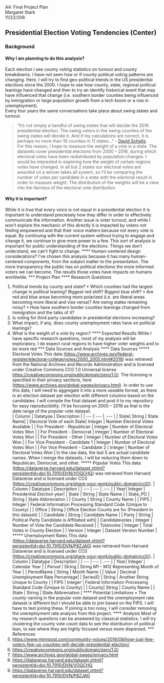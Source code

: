 
A4: Final Project Plan <br/>
Margaret Stark <br/>
11/22/208 <br/>

## Presidential Election Voting Tendencies (Center)

### Background

#### Why I am planning to do this analysis?
Each election I see county voting statistics on turnout and county breakdowns.  I have not seen how or if county political voting patterns are changing.  Here, I will try to find geo-political trends in the US presidential elections since the 2000.  I hope to see how county, state, regional political leanings have changed and then to try an identify historical event that may have influenced that change (i.e. southern border counties being influenced by immigration or large population growth from a tech boom or a rise in unemployment). <br/>
Every four years the same conversations take place about swing states and turnout.
> “It’s not simply a handful of swing states that will decide the 2016 presidential election. The swing voters in the swing counties of the swing states will decide it. And if my calculations are correct, it is perhaps no more than 19 counties in 11 states…” - [David Schultz](https://www.minnpost.com/community-voices/2016/08/how-just-few-voters-few-us-counties-will-decide-presidential-election/) <br/>
For this reason, I hope to measure the weight of a vote in a state.   The datasets cover presidential elections from 2000 – 2016, during which electoral votes have been redistributed by population changes.  I would be interested in exploring how the weight of certain regions votes have changed.  In all but 2 states our electoral votes are awarded on a winner takes all system, so I’ll be comparing the number of votes per candidate in a state with the electoral result in order to measure weight.  The distribution of the weights will be a view into the fairness of the electoral vote distribution.

#### Why it is important?
While it is true that every voice is not equal in a presidential election it is important to understand preciesely how they differ in order to effectively communicate the information.  Another issue is voter turnout, and while I won’t explore the mechanic of this directly it is impacted by voters not feeling empowered and that their voice matters because not every vote is equal.  By continuing with the current system without trying to engage and change it, we continue to give more power to a few.  This sort of analysis is important for public understanding of the elections.  Things we don’t understand, we can't fight to change.
**** Human-centered design considerations?
I’ve chosen this analysis because it has many human-centered components, from the subject matter to the presentation.  The more transparency the public has on political elections the more informed voters we can become.  The results those votes have impacts on humans worldwide. 
*** Project Plan
**** Research Questions
1.	Political trends by county and state?
•	Which counties had the largest change in political leaning? Biggest red shift? Biggest blue shift? 
•	Are red and blue areas becoming more polarized (i.e. are liberal areas becoming more liberal and vise versa)? Are swing states remaining noisy?
•	How have southern border counties leanings changed from immigration and the talks of it?
2.	Is voting for third party candidates in presidential elections increasing?
3.	What impact, if any, does county unemployment rates have on political leanings?
4.	What is the weight of a vote by region?
**** Expected Results
While I have specific research questions, most of my analysis will be exploratory. I do expect rural regions to have higher voter weights and to be more red
*** Data Sources and Analysis
**** Data Sources
***** Electoral Votes
This data (https://www.archives.gov/federal-register/electoral-college/votes/2000_2005.html#2016) was retrieved from the National Archives and Records Administration and is licensed under Creative Commons CC0 1.0 Universal license https://creativecommons.org/publicdomain/zero/1.0/.  The licensing is specified in their privacy sections, here (https://www.archives.gov/global-pages/privacy.html). In order to use this data, I will need to aggregate it into a more useable format, as there is an election dataset per election with different columns based on the candidates. I will compile the final dataset and post it to my repository for easy reproducibility.
I’ll be focusing on 2000 – 2016 as that is the date range of the popular vote dataset.  
| Column | Datatype | Description |
| --- | --- | .--- |
| State| String | State Name|
| Electoral Vote of each State| Integer | Number Electoral Votes Available |
| For President - Republican | Integer | Number of Electoral Votes Won |
| For President - Democrat | Integer | Number of Electoral Votes Won |
| For President - Other | Integer | Number of Electoral Votes Won |
| For Vice President - Candidate 1 | Integer | Number of Electoral Votes Won |
| For Vice President - Candidate 2 | Integer | Number of Electoral Votes Won |
In the raw data, the last 5 are actual candidate names.  When I merge the datasets, I will be reducing them down to Republican, Democrat, and other.
***** Popular Votes
This data (https://dataverse.harvard.edu/dataset.xhtml?persistentId=doi:10.7910/DVN/VOQCHQ) was retrieved from Harvard Dataverse and is licensed under CC0 (https://creativecommons.org/share-your-work/public-domain/cc0/).
| Column | Datatype | Description |
| --- | --- | .--- |
| Year| Integer | Presidential Election year|
| State | String | State Name |
| State_PO | String | State Abbreviation |
| County | String | County Name |
| FIPS | Integer | Federal Information Processing Standard Code (Unique to County) |
| Office | String | Office Election Counts are for (President in this dataset) |
| Candidate | String | Candidate Name |
| Party | String | Political Party Candidate is Affiliated with|
| Candidatevotes | Integer | Number of Vote the Candidate Received |
| Totalvotes | Integer | Total Votes in County Election |
| Version | Integer | Dataset Version Number |
***** Unemployment Rates
This data (https://dataverse.harvard.edu/dataset.xhtml?persistentId=doi:10.7910/DVN/P8ZJAG) was retrieved from Harvard Dataverse and is licensed under CC0 (https://creativecommons.org/share-your-work/public-domain/cc0/).
| Column | Datatype | Description |
| --- | --- | .--- |
| Year| Integer | Calendar Year |
| Period | String | String M1 – M12 Representing Month of Year |
| PeriodName | String | Month Name |
| Value | Decimal | Unemployment Rate Percentage|
| SeriesID | String | Another String Unique to County |
| FIPS | Integer | Federal Information Processing Standard Code (Unique to County) |
| County| String | County Name |
| State | String | State Abbreviation |
**** Potential Limitations
•	The county naming in the popular vote dataset and the unemployment rate dataset is different but I should be able to join based on the FIPS.  I will have to test joining these.  If joining is too noisy, I will consider removing the unemployment rate analysis from this project.
**** Analysis
Most of my research questions can be answered by classical statistics.  I will try clustering the county vote count data to see the distribution of political lean, to see where they are highly focused versus more dispersed. 
*** References
1. https://www.minnpost.com/community-voices/2016/08/how-just-few-voters-few-us-counties-will-decide-presidential-election/
2. https://creativecommons.org/publicdomain/zero/1.0/
3. https://www.archives.gov/global-pages/privacy.html
4. https://dataverse.harvard.edu/dataset.xhtml?persistentId=doi:10.7910/DVN/VOQCHQ
5. https://dataverse.harvard.edu/dataset.xhtml?persistentId=doi:10.7910/DVN/P8ZJAG
